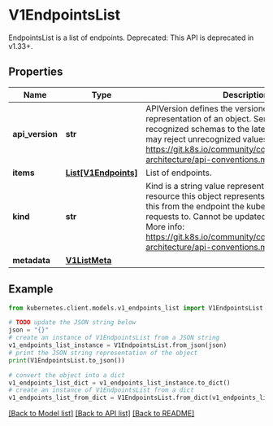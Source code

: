# V1EndpointsList

EndpointsList is a list of endpoints. Deprecated: This API is deprecated in v1.33+.

## Properties

Name | Type | Description | Notes
------------ | ------------- | ------------- | -------------
**api_version** | **str** | APIVersion defines the versioned schema of this representation of an object. Servers should convert recognized schemas to the latest internal value, and may reject unrecognized values. More info: https://git.k8s.io/community/contributors/devel/sig-architecture/api-conventions.md#resources | [optional] 
**items** | [**List[V1Endpoints]**](V1Endpoints.md) | List of endpoints. | 
**kind** | **str** | Kind is a string value representing the REST resource this object represents. Servers may infer this from the endpoint the kubernetes.client submits requests to. Cannot be updated. In CamelCase. More info: https://git.k8s.io/community/contributors/devel/sig-architecture/api-conventions.md#types-kinds | [optional] 
**metadata** | [**V1ListMeta**](V1ListMeta.md) |  | [optional] 

## Example

```python
from kubernetes.client.models.v1_endpoints_list import V1EndpointsList

# TODO update the JSON string below
json = "{}"
# create an instance of V1EndpointsList from a JSON string
v1_endpoints_list_instance = V1EndpointsList.from_json(json)
# print the JSON string representation of the object
print(V1EndpointsList.to_json())

# convert the object into a dict
v1_endpoints_list_dict = v1_endpoints_list_instance.to_dict()
# create an instance of V1EndpointsList from a dict
v1_endpoints_list_from_dict = V1EndpointsList.from_dict(v1_endpoints_list_dict)
```
[[Back to Model list]](../README.md#documentation-for-models) [[Back to API list]](../README.md#documentation-for-api-endpoints) [[Back to README]](../README.md)


